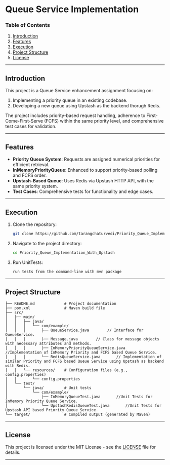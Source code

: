 # Queue Service Implementation

### Table of Contents
1. [Introduction](#introduction)
2. [Features](#features)
3. [Execution](#Execution)
4. [Project Structure](#project-structure)
5. [License](#license)

---

## Introduction

This project is a Queue Service enhancement assignment focusing on:
1. Implementing a priority queue in an existing codebase.
2. Developing a new queue using Upstash as the backend thorugh Redis.

The project includes priority-based request handling, adherence to First-Come-First-Serve (FCFS) within the same priority level, and comprehensive test cases for validation.

---

## Features

- **Priority Queue System**: Requests are assigned numerical priorities for efficient retrieval.
- **InMemoryPriorityQueue**: Enhanced to support priority-based polling and FCFS order.
- **Upstash-Based Queue**: Uses Redis via Upstash HTTP API, with the same priority system.
- **Test Cases**: Comprehensive tests for functionality and edge cases.

---

## Execution
1. Clone the repository:
   ```bash
   git clone https://github.com/tarangchaturvedi/Priority_Queue_Implementation_With_Upstash.git
   ```
2. Navigate to the project directory:
   ```bash
   cd Priority_Queue_Implementation_With_Upstash
   ```
3. Run UnitTests:
   ```bash
   run tests from the command-line with mvn package
   ```
---

## Project Structure

```plaintext
├── README.md             # Project documentation
├── pom.xml               # Maven build file
├── src/
│   ├── main/
│   │   ├── java/         
│   │   │   └── com/example/
│   │   │       ├── QueueService.java        // Interface for QueueService.
│   │   │       ├── Message.java        // Class for message objects with necessary attributes and methods.
│   │   │       ├── InMemoryPriorityQueueService.java       //Implementation of InMemory Priority and FCFS based Queue Service.
│   │   │       └── RedisQueueService.java       // Implementation of similar Priority and FCFS based Queue Service using Upstash as backend with Redis.
│   │   └── resources/    # Configuration files (e.g., config.properties)
│   │       └── config.properties
│   └── test/
│       └── java/         # Unit tests
│           └── com/example/
│               ├── InMemoryQueueTest.java       //Unit Tests for InMemory Priority Queue Service.
│               └── UpstashRedisQueueTest.java       //Unit Tests for Upstash API based Priority Queue Service.
└── target/               # Compiled output (generated by Maven)

```
---

## License

This project is licensed under the MIT License - see the [LICENSE](./LICENSE) file for details.

---
